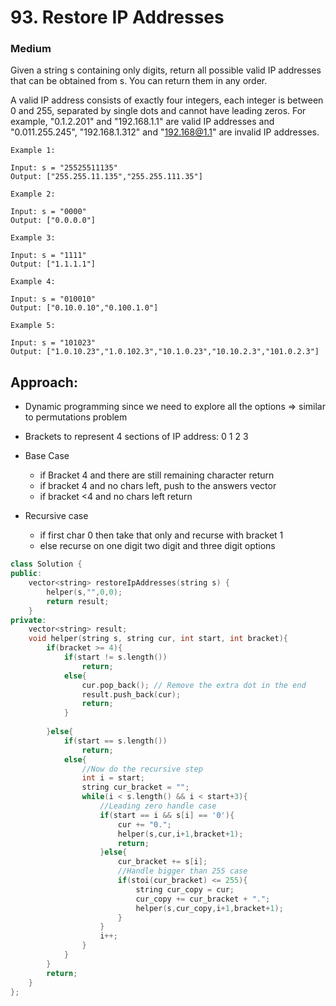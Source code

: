 # 93. Restore IP Addresses
### Medium

Given a string s containing only digits, return all possible valid IP addresses that can be obtained from s. You can return them in any order.

A valid IP address consists of exactly four integers, each integer is between 0 and 255, separated by single dots and cannot have leading zeros. For example, "0.1.2.201" and "192.168.1.1" are valid IP addresses and "0.011.255.245", "192.168.1.312" and "192.168@1.1" are invalid IP addresses. 

    

    Example 1:

    Input: s = "25525511135"
    Output: ["255.255.11.135","255.255.111.35"]

    Example 2:

    Input: s = "0000"
    Output: ["0.0.0.0"]

    Example 3:

    Input: s = "1111"
    Output: ["1.1.1.1"]

    Example 4:

    Input: s = "010010"
    Output: ["0.10.0.10","0.100.1.0"]

    Example 5:

    Input: s = "101023"
    Output: ["1.0.10.23","1.0.102.3","10.1.0.23","10.10.2.3","101.0.2.3"]

## Approach:
* Dynamic programming since we need to explore all the options => similar to permutations problem
* Brackets to represent 4 sections of IP address: 0 1 2 3    
* Base Case
    * if Bracket 4 and there are still remaining character return
    * if bracket 4 and no chars left, push to the answers vector
    * if bracket <4 and no chars left return
    
* Recursive case
    * if first char 0 then take that only and recurse with bracket 1
    * else recurse on one digit two digit and three digit options
```cpp
class Solution {
public:
    vector<string> restoreIpAddresses(string s) {
        helper(s,"",0,0);
        return result;
    }
private:
    vector<string> result;
    void helper(string s, string cur, int start, int bracket){
        if(bracket >= 4){
            if(start != s.length())
                return;
            else{
                cur.pop_back(); // Remove the extra dot in the end
                result.push_back(cur);
                return;
            }
                
        }else{
            if(start == s.length())
                return;
            else{
                //Now do the recursive step
                int i = start;
                string cur_bracket = "";
                while(i < s.length() && i < start+3){
                    //Leading zero handle case
                    if(start == i && s[i] == '0'){
                        cur += "0.";
                        helper(s,cur,i+1,bracket+1);
                        return;
                    }else{
                        cur_bracket += s[i];
                        //Handle bigger than 255 case
                        if(stoi(cur_bracket) <= 255){
                            string cur_copy = cur;
                            cur_copy += cur_bracket + ".";
                            helper(s,cur_copy,i+1,bracket+1);                            
                        }
                    }
                    i++;
                }
            }
        }
        return;
    }
};
```